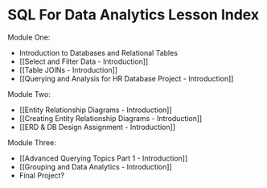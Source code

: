 # SQL For Data Analytics Lesson Index

Module One:
- Introduction to Databases and Relational Tables
- [[Select and Filter Data - Introduction]]
- [[Table JOINs - Introduction]]
- [[Querying and Analysis for HR Database Project - Introduction]]

Module Two:
- [[Entity Relationship Diagrams - Introduction]]
- [[Creating Entity Relationship Diagrams - Introduction]]
- [[ERD & DB Design Assignment - Introduction]]

Module Three:
- [[Advanced Querying Topics Part 1 - Introduction]]
- [[Grouping and Data Analytics - Introduction]]
- Final Project?